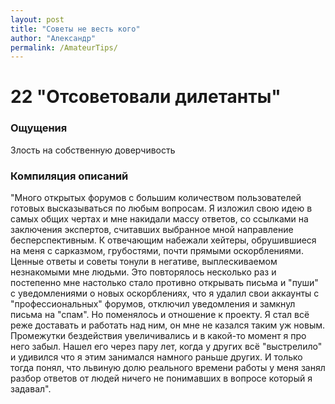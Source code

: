 ```yaml
---
layout: post
title: "Советы не весть кого"
author: "Александр"
permalink: /AmateurTips/
---
```


# 22 "Отсоветовали дилетанты"

### Ощущения
Злость на собственную доверчивость

### Компиляция описаний
"Много открытых форумов с большим количеством пользователей готовых высказываться по любым вопросам. Я изложил свою  идею в самых общих чертах и мне накидали массу ответов, со ссылками на заключения экспертов, считавших выбранное мной направление бесперспективным. К отвечающим набежали хейтеры, обрушившиеся на меня с сарказмом, грубостями, почти прямыми оскорблениями. Ценные ответы и советы тонули в негативе, выплескиваемом незнакомыми мне людьми. Это повторялось несколько раз и постепенно мне настолько стало противно открывать письма и "пуши" с уведомлениями о новых оскорблениях, что я удалил свои аккаунты с "профессиональных" форумов, отключил уведомления и замкнул письма на "спам". Но поменялось и отношение к проекту. Я стал всё реже доставать и работать над ним, он мне не казался таким уж новым. Промежутки бездействия увеличивались и в какой-то момент я про него забыл. Нашел его через пару лет, когда у других всё "выстрелило" и удивился что я этим занимался намного раньше других. И только тогда понял, что львиную долю реального времени работы у меня занял разбор ответов от людей ничего не понимавших в вопросе который я задавал".
